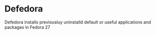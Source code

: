 # Defedora

Defedora installs previousluy uninstalld default or useful applications and packages in Fedora 27
